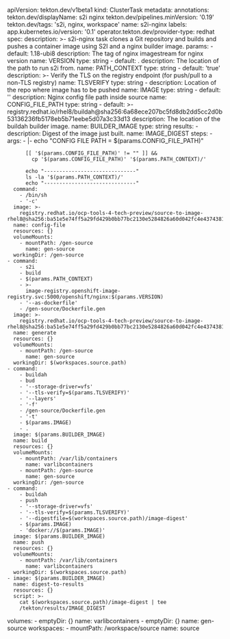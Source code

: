 apiVersion: tekton.dev/v1beta1
kind: ClusterTask
metadata:
  annotations:
    tekton.dev/displayName: s2i nginx
    tekton.dev/pipelines.minVersion: '0.19'
    tekton.dev/tags: 's2i, nginx, workspace'
  name: s2i-nginx
  labels:
    app.kubernetes.io/version: '0.1'
    operator.tekton.dev/provider-type: redhat
spec:
  description: >-
    s2i-nginx task clones a Git repository and builds and pushes a container
    image using S2I and a nginx builder image.
  params:
    - default: 1.18-ubi8
      description: The tag of nginx imagestream for nginx version
      name: VERSION
      type: string
    - default: .
      description: The location of the path to run s2i from.
      name: PATH_CONTEXT
      type: string
    - default: 'true'
      description: >-
        Verify the TLS on the registry endpoint (for push/pull to a non-TLS
        registry)
      name: TLSVERIFY
      type: string
    - description: Location of the repo where image has to be pushed
      name: IMAGE
      type: string
    - default: ''
      description: Nginx config file path inside source
      name: CONFIG_FILE_PATH
      type: string
    - default: >-
        registry.redhat.io/rhel8/buildah@sha256:6a68ece207bc5fd8db2dd5cc2d0b53136236fb5178eb5b71eebe5d07a3c33d13
      description: The location of the buildah builder image.
      name: BUILDER_IMAGE
      type: string
  results:
    - description: Digest of the image just built.
      name: IMAGE_DIGEST
  steps:
    - args:
        - |-
          echo "CONFIG FILE PATH = $(params.CONFIG_FILE_PATH)"

          [[ '$(params.CONFIG_FILE_PATH)' != "" ]] &&
            cp '$(params.CONFIG_FILE_PATH)' '$(params.PATH_CONTEXT)/'

          echo "------------------------------"
          ls -la '$(params.PATH_CONTEXT)/'
          echo "------------------------------"
      command:
        - /bin/sh
        - '-c'
      image: >-
        registry.redhat.io/ocp-tools-4-tech-preview/source-to-image-rhel8@sha256:ba51e5e74ff5a29fd429b0bb77bc2130e5284826a60d042fc4e4374381a7a308
      name: config-file
      resources: {}
      volumeMounts:
        - mountPath: /gen-source
          name: gen-source
      workingDir: /gen-source
    - command:
        - s2i
        - build
        - $(params.PATH_CONTEXT)
        - >-
          image-registry.openshift-image-registry.svc:5000/openshift/nginx:$(params.VERSION)
        - '--as-dockerfile'
        - /gen-source/Dockerfile.gen
      image: >-
        registry.redhat.io/ocp-tools-4-tech-preview/source-to-image-rhel8@sha256:ba51e5e74ff5a29fd429b0bb77bc2130e5284826a60d042fc4e4374381a7a308
      name: generate
      resources: {}
      volumeMounts:
        - mountPath: /gen-source
          name: gen-source
      workingDir: $(workspaces.source.path)
    - command:
        - buildah
        - bud
        - '--storage-driver=vfs'
        - '--tls-verify=$(params.TLSVERIFY)'
        - '--layers'
        - '-f'
        - /gen-source/Dockerfile.gen
        - '-t'
        - $(params.IMAGE)
        - .
      image: $(params.BUILDER_IMAGE)
      name: build
      resources: {}
      volumeMounts:
        - mountPath: /var/lib/containers
          name: varlibcontainers
        - mountPath: /gen-source
          name: gen-source
      workingDir: /gen-source
    - command:
        - buildah
        - push
        - '--storage-driver=vfs'
        - '--tls-verify=$(params.TLSVERIFY)'
        - '--digestfile=$(workspaces.source.path)/image-digest'
        - $(params.IMAGE)
        - 'docker://$(params.IMAGE)'
      image: $(params.BUILDER_IMAGE)
      name: push
      resources: {}
      volumeMounts:
        - mountPath: /var/lib/containers
          name: varlibcontainers
      workingDir: $(workspaces.source.path)
    - image: $(params.BUILDER_IMAGE)
      name: digest-to-results
      resources: {}
      script: >-
        cat $(workspaces.source.path)/image-digest | tee
        /tekton/results/IMAGE_DIGEST
  volumes:
    - emptyDir: {}
      name: varlibcontainers
    - emptyDir: {}
      name: gen-source
  workspaces:
    - mountPath: /workspace/source
      name: source
